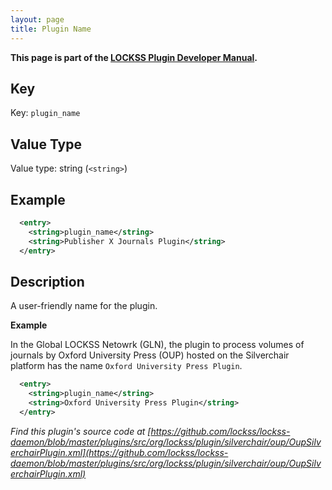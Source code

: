 ```yaml
---
layout: page
title: Plugin Name
---
```


**This page is part of the [LOCKSS Plugin Developer Manual](/developers/plugin/).**

## Key

Key: `plugin_name`

## Value Type

Value type: string (`<string>`)

## Example

```xml
  <entry>
    <string>plugin_name</string>
    <string>Publisher X Journals Plugin</string>
  </entry>
```
## Description

A user-friendly name for the plugin.

**Example**

In the Global LOCKSS Netowrk (GLN), the plugin to process volumes of journals by Oxford University Press (OUP) hosted on the Silverchair platform has the name `Oxford University Press Plugin`.

```xml
  <entry>
    <string>plugin_name</string>
    <string>Oxford University Press Plugin</string>
  </entry>
```

*Find this plugin's source code at [https://github.com/lockss/lockss-daemon/blob/master/plugins/src/org/lockss/plugin/silverchair/oup/OupSilverchairPlugin.xml](https://github.com/lockss/lockss-daemon/blob/master/plugins/src/org/lockss/plugin/silverchair/oup/OupSilverchairPlugin.xml)*
